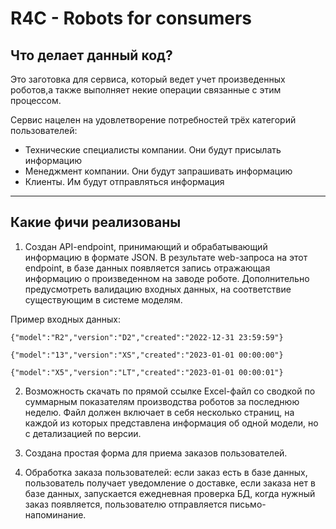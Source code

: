 # R4C - Robots for consumers

## Что делает данный код?
Это заготовка для сервиса, который ведет учет произведенных роботов,а также 
выполняет некие операции связанные с этим процессом.

Сервис нацелен на удовлетворение потребностей трёх категорий пользователей:
- Технические специалисты компании. Они будут присылать информацию
- Менеджмент компании. Они будут запрашивать информацию
- Клиенты. Им будут отправляться информация
___

## Какие фичи реализованы
1) Создан API-endpoint, принимающий и обрабатывающий информацию в формате JSON. 
В результате web-запроса на этот endpoint, в базе данных появляется запись 
отражающая информацию о произведенном на заводе роботе. Дополнительно предусмотреть валидацию входных данных, 
на соответствие существующим в системе моделям.

Пример входных данных:

```{"model":"R2","version":"D2","created":"2022-12-31 23:59:59"}```

```{"model":"13","version":"XS","created":"2023-01-01 00:00:00"}```

```{"model":"X5","version":"LT","created":"2023-01-01 00:00:01"}```

2) Возможность скачать по прямой ссылке Excel-файл со сводкой по суммарным показателям производства роботов за последнюю неделю. 
 Файл должен включает в себя несколько страниц, на каждой из которых представлена информация об одной модели, но с детализацией по версии. 

3) Создана простая форма для приема заказов пользователей.

4) Обработка заказа пользователей: если заказ есть в базе данных, пользователь получает уведомление о доставке, если заказа нет в базе данных, запускается ежедневная проверка БД, когда нужный заказ появляется, пользователю отправляется письмо-напоминание. 
